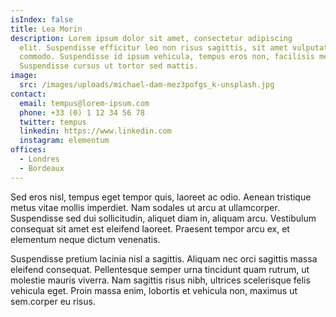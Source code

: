 ```yaml
---
isIndex: false
title: Lea Morin
description: Lorem ipsum dolor sit amet, consectetur adipiscing
  elit. Suspendisse efficitur leo non risus sagittis, sit amet vulputate libero
  commodo. Suspendisse id ipsum vehicula, tempus eros non, facilisis metus.
  Suspendisse cursus ut tortor sed mattis.
image:
  src: /images/uploads/michael-dam-mez3pofgs_k-unsplash.jpg
contact:
  email: tempus@lorem-ipsum.com
  phone: +33 (0) 1 12 34 56 78
  twitter: tempus
  linkedin: https://www.linkedin.com
  instagram: elementum
offices:
  - Londres
  - Bordeaux
---
```

Sed eros nisl, tempus eget tempor quis, laoreet ac odio. Aenean tristique metus vitae mollis imperdiet. Nam sodales ut arcu at ullamcorper. Suspendisse sed dui sollicitudin, aliquet diam in, aliquam arcu. Vestibulum consequat sit amet est eleifend laoreet. Praesent tempor arcu ex, et elementum neque dictum venenatis. 


Suspendisse pretium lacinia nisl a sagittis. Aliquam nec orci sagittis massa eleifend consequat. Pellentesque semper urna tincidunt quam rutrum, ut molestie mauris viverra. Nam sagittis risus nibh, ultrices scelerisque felis vehicula eget. Proin massa enim, lobortis et vehicula non, maximus ut sem.corper eu risus.
  